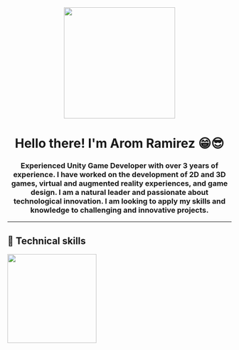 <div id="header" align="center">  
        <img src="https://media.giphy.com/media/J47zreUx5lBT2SqjUY/giphy.gif?cid=ecf05e47tk8idcvusjw57xbhndydnb6op65lq6xfiugf4pod&ep=v1_gifs_search&rid=giphy.gif&ct=g" width="250">
        <h1 align="center">Hello there!  I'm Arom Ramirez 😁😎</h1>
        <h3 align="center">
            Experienced Unity Game Developer with over 3 years of experience. I have worked on the development of 2D and 3D games, virtual and augmented reality experiences, and game design. I am a natural leader and passionate about technological innovation. I am looking to apply my skills and knowledge to challenging and innovative projects.
        </h3>
        <hr>
 </div>   
<div >
        <h2>💼 Technical skills</h2>
        <img src="https://img.shields.io/badge/Code-C%23-blueviolet" width="200">
    </div>


    

